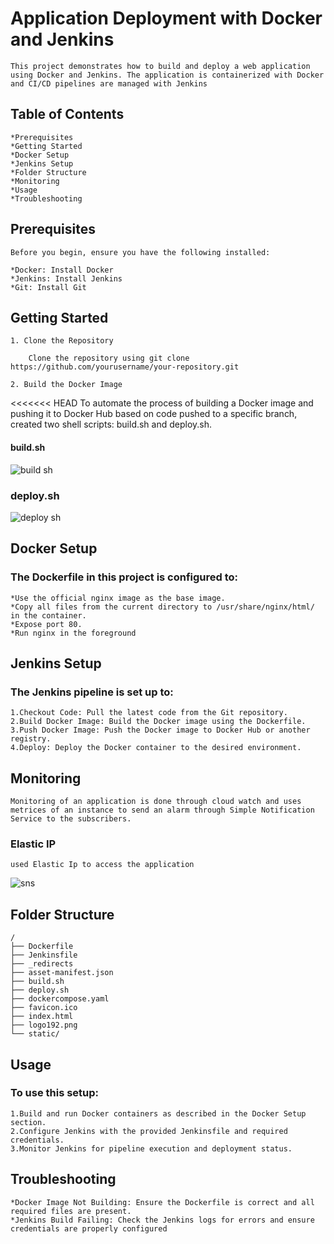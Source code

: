 
# Application Deployment with Docker and Jenkins

    This project demonstrates how to build and deploy a web application using Docker and Jenkins. The application is containerized with Docker and CI/CD pipelines are managed with Jenkins

## Table of Contents

    *Prerequisites
    *Getting Started
    *Docker Setup
    *Jenkins Setup
    *Folder Structure
    *Monitoring
    *Usage
    *Troubleshooting
## Prerequisites
    Before you begin, ensure you have the following installed:

    *Docker: Install Docker
    *Jenkins: Install Jenkins
    *Git: Install Git
## Getting Started

    1. Clone the Repository

        Clone the repository using git clone https://github.com/yourusername/your-repository.git

    2. Build the Docker Image

<<<<<<< HEAD
    To automate the process of building a Docker image and pushing it to Docker Hub based on code pushed to a specific branch, created two shell scripts: build.sh and deploy.sh.
   #### build.sh 
 ![build sh](https://github.com/user-attachments/assets/2a13dec3-b958-4d32-acb1-9d91dfa3744c)

### deploy.sh
        
 ![deploy sh](https://github.com/user-attachments/assets/fe721458-1b03-443a-a420-e8dd574cef36)


     

## Docker Setup
### The Dockerfile in this project is configured to:

    *Use the official nginx image as the base image.
    *Copy all files from the current directory to /usr/share/nginx/html/ in the container.
    *Expose port 80.
    *Run nginx in the foreground
## Jenkins Setup
### The Jenkins pipeline is set up to:

    1.Checkout Code: Pull the latest code from the Git repository.
    2.Build Docker Image: Build the Docker image using the Dockerfile.
    3.Push Docker Image: Push the Docker image to Docker Hub or another registry.
    4.Deploy: Deploy the Docker container to the desired environment.
## Monitoring
    Monitoring of an application is done through cloud watch and uses metrices of an instance to send an alarm through Simple Notification Service to the subscribers.
### Elastic IP 
    used Elastic Ip to access the application 

 ![sns](https://github.com/user-attachments/assets/50f59794-fe1d-401d-9af4-dcf80d494682)
## Folder Structure
    /
    ├── Dockerfile
    ├── Jenkinsfile
    ├── _redirects
    ├── asset-manifest.json
    ├── build.sh
    ├── deploy.sh
    ├── dockercompose.yaml
    ├── favicon.ico
    ├── index.html
    ├── logo192.png
    └── static/

## Usage
### To use this setup:

    1.Build and run Docker containers as described in the Docker Setup section.
    2.Configure Jenkins with the provided Jenkinsfile and required credentials.
    3.Monitor Jenkins for pipeline execution and deployment status.
## Troubleshooting
    *Docker Image Not Building: Ensure the Dockerfile is correct and all required files are present.
    *Jenkins Build Failing: Check the Jenkins logs for errors and ensure credentials are properly configured

